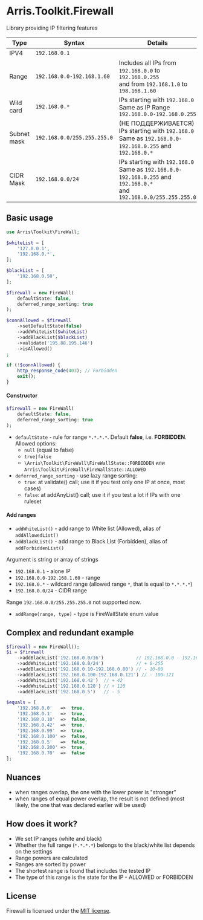 # Arris.Toolkit.Firewall

Library providing IP filtering features

| Type        | Syntax                      | Details                                                                                                                       |
|-------------|-----------------------------|-------------------------------------------------------------------------------------------------------------------------------|
| IPV4        | `192.168.0.1`               |                                                                                                                               |
| Range       | `192.168.0.0-192.168.1.60`  | Includes all IPs from `192.168.0.0` to `192.168.0.255`<br />and from `192.168.1.0` to `198.168.1.60`                          |
| Wild card   | `192.168.0.*`               | IPs starting with `192.168.0`<br />Same as IP Range `192.168.0.0-192.168.0.255`                                               |
| Subnet mask | `192.168.0.0/255.255.255.0` | (НЕ ПОДДЕРЖИВАЕТСЯ) IPs starting with `192.168.0`<br />Same as `192.168.0.0-192.168.0.255` and `192.168.0.*`                  |
| CIDR Mask   | `192.168.0.0/24`            | IPs starting with `192.168.0`<br />Same as `192.168.0.0-192.168.0.255` and `192.168.0.*`<br />and `192.168.0.0/255.255.255.0` |

## Basic usage

```php
use Arris\Toolkit\FireWall;

$whiteList = [
    '127.0.0.1',
    '192.168.0.*',
];

$blackList = [
    '192.168.0.50',
];

$firewall = new FireWall(
    defaultState: false,
    deferred_range_sorting: true 
);

$connAllowed = $firewall
    ->setDefaultState(false)
    ->addWhiteList($whiteList)
    ->addBlackList($blackList)
    ->validate('195.88.195.146')
    ->isAllowed()
;

if (!$connAllowed) {
    http_response_code(403); // Forbidden
    exit();
}
```
#### Constructor

```php
$firewall = new FireWall(
    defaultState: false,
    deferred_range_sorting: true 
);
```

- `defaultState` - rule for range `*.*.*.*`. Default **false**, i.e. **FORBIDDEN**. Allowed options:
  - `null` (equal to false)
  - `true|false`
  - `\Arris\Toolkit\FireWall\FireWallState::FORBIDDEN` или `Arris\Toolkit\FireWall\FireWallState::ALLOWED`
- `deferred_range_sorting` - use lazy range sorting:
  - `true`: at validate() call; use it if you test only one IP at once, most cases)
  - `false`: at addAnyList() call; use it if you test a lot if IPs with one ruleset

#### Add ranges

- `addWhiteList()` - add range to White list (Allowed), alias of `addAllowedList()` 
- `addBlackList()` - add range to Black List (Forbidden), alias of `addForbiddenList()`

Argument is string or array of strings

- `192.168.0.1` - alone IP
- `192.168.0.0-192.168.1.60` - range
- `192.168.0.*` - wildcard range (allowed range `*`, that is equal to `*.*.*.*`)
- `192.168.0.0/24` - CIDR range

Range `192.168.0.0/255.255.255.0` not supported now.

- `addRange(range, type)` - type is FireWallState enum value

## Сomplex and redundant example

```php
$firewall = new FireWall();
$i = $firewall
    ->addBlackList('192.168.0.0/16')            // 192.168.0.0 - 192.168.255.255
    ->addWhiteList('192.168.0.0/24')            // + 0-255
    ->addBlackList('192.168.0.10-192.168.0.80') // - 10-80
    ->addBlackList('192.168.0.100-192.168.0.121') // - 100-121
    ->addWhiteList('192.168.0.42')  // + 42
    ->addWhiteList('192.168.0.120') // + 120
    ->addBlackList('192.168.0.5')   // - 5

$equals = [
    '192.168.0.0'   =>  true,
    '192.168.0.1'   =>  true,
    '192.168.0.10'  =>  false,
    '192.168.0.42'  =>  true,
    '192.168.0.99'  =>  true,
    '192.168.0.100' =>  false,
    '192.168.0.5'   =>  false,
    '192.168.0.200' =>  true,
    '192.168.0.70'  =>  false
];
```

## Nuances

- when ranges overlap, the one with the lower power is "stronger"
- when ranges of equal power overlap, the result is not defined (most likely, the one that was declared earlier will be used)

## How does it work?

- We set IP ranges (white and black)
- Whether the full range (`*.*.*.*`) belongs to the black/white list depends on the settings
- Range powers are calculated
- Ranges are sorted by power
- The shortest range is found that includes the tested IP
- The type of this range is the state for the IP - ALLOWED or FORBIDDEN


## License

Firewall is licensed under the [MIT license](LICENSE).

